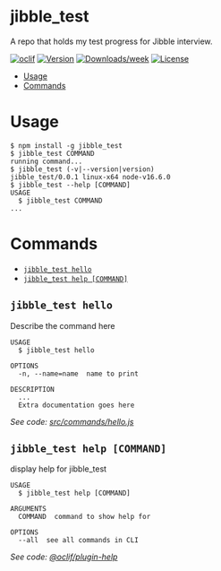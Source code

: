 jibble_test
===========

A repo that holds my test progress for Jibble interview.

[![oclif](https://img.shields.io/badge/cli-oclif-brightgreen.svg)](https://oclif.io)
[![Version](https://img.shields.io/npm/v/jibble_test.svg)](https://npmjs.org/package/jibble_test)
[![Downloads/week](https://img.shields.io/npm/dw/jibble_test.svg)](https://npmjs.org/package/jibble_test)
[![License](https://img.shields.io/npm/l/jibble_test.svg)](https://github.com/aajiwani/jibble_test/blob/master/package.json)

<!-- toc -->
* [Usage](#usage)
* [Commands](#commands)
<!-- tocstop -->
# Usage
<!-- usage -->
```sh-session
$ npm install -g jibble_test
$ jibble_test COMMAND
running command...
$ jibble_test (-v|--version|version)
jibble_test/0.0.1 linux-x64 node-v16.6.0
$ jibble_test --help [COMMAND]
USAGE
  $ jibble_test COMMAND
...
```
<!-- usagestop -->
# Commands
<!-- commands -->
* [`jibble_test hello`](#jibble_test-hello)
* [`jibble_test help [COMMAND]`](#jibble_test-help-command)

## `jibble_test hello`

Describe the command here

```
USAGE
  $ jibble_test hello

OPTIONS
  -n, --name=name  name to print

DESCRIPTION
  ...
  Extra documentation goes here
```

_See code: [src/commands/hello.js](https://github.com/aajiwani/jibble_test/blob/v0.0.1/src/commands/hello.js)_

## `jibble_test help [COMMAND]`

display help for jibble_test

```
USAGE
  $ jibble_test help [COMMAND]

ARGUMENTS
  COMMAND  command to show help for

OPTIONS
  --all  see all commands in CLI
```

_See code: [@oclif/plugin-help](https://github.com/oclif/plugin-help/blob/v3.2.3/src/commands/help.ts)_
<!-- commandsstop -->
